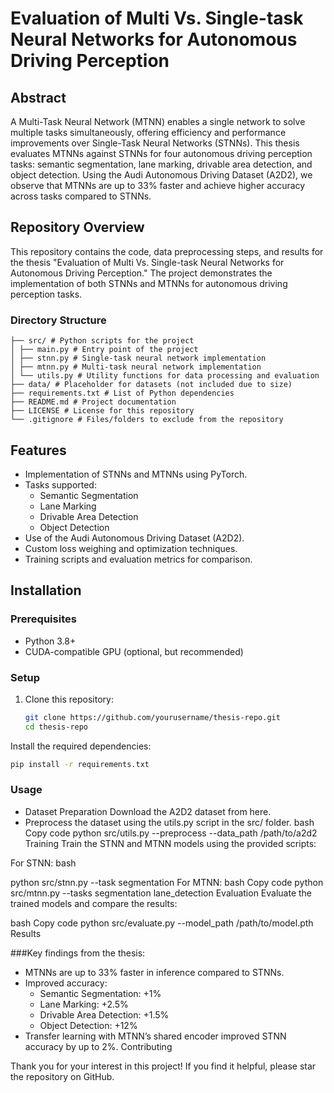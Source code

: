 # Evaluation of Multi Vs. Single-task Neural Networks for Autonomous Driving Perception

## Abstract

A Multi-Task Neural Network (MTNN) enables a single network to solve multiple tasks simultaneously, offering efficiency
and performance improvements over Single-Task Neural Networks (STNNs). This thesis evaluates MTNNs against STNNs for
four autonomous driving perception tasks: semantic segmentation, lane marking, drivable area detection, and object
detection. Using the Audi Autonomous Driving Dataset (A2D2), we observe that MTNNs are up to 33% faster and achieve
higher accuracy across tasks compared to STNNs.

## Repository Overview

This repository contains the code, data preprocessing steps, and results for the thesis "Evaluation of Multi Vs.
Single-task Neural Networks for Autonomous Driving Perception." The project demonstrates the implementation of both
STNNs and MTNNs for autonomous driving perception tasks.

### Directory Structure
```
├── src/ # Python scripts for the project 
│ ├── main.py # Entry point of the project
│ ├── stnn.py # Single-task neural network implementation
│ ├── mtnn.py # Multi-task neural network implementation 
│ └── utils.py # Utility functions for data processing and evaluation 
├── data/ # Placeholder for datasets (not included due to size) 
├── requirements.txt # List of Python dependencies 
├── README.md # Project documentation 
├── LICENSE # License for this repository 
└── .gitignore # Files/folders to exclude from the repository
```
## Features
 - Implementation of STNNs and MTNNs using PyTorch.
 - Tasks supported:
   - Semantic Segmentation
   - Lane Marking
   - Drivable Area Detection
   - Object Detection
 - Use of the Audi Autonomous Driving Dataset (A2D2).
 - Custom loss weighing and optimization techniques.
 - Training scripts and evaluation metrics for comparison.

## Installation

### Prerequisites
- Python 3.8+
- CUDA-compatible GPU (optional, but recommended)

### Setup
1. Clone this repository:
   ```bash
   git clone https://github.com/yourusername/thesis-repo.git
   cd thesis-repo

Install the required dependencies:
 ```bash
 pip install -r requirements.txt
 ``` 

 
### Usage
- Dataset Preparation Download the A2D2 dataset from here. 
- Preprocess the dataset using the utils.py script in the src/ folder.
bash
Copy code
python src/utils.py --preprocess --data_path /path/to/a2d2
Training
Train the STNN and MTNN models using the provided scripts:

For STNN:
bash

python src/stnn.py --task segmentation
For MTNN:
bash
Copy code
python src/mtnn.py --tasks segmentation lane_detection
Evaluation
Evaluate the trained models and compare the results:

bash
Copy code
python src/evaluate.py --model_path /path/to/model.pth
Results

###Key findings from the thesis:
- MTNNs are up to 33% faster in inference compared to STNNs. 
- Improved accuracy:
  - Semantic Segmentation: +1%
  - Lane Marking: +2.5% 
  - Drivable Area Detection: +1.5% 
  - Object Detection: +12%
- Transfer learning with MTNN’s shared encoder improved STNN accuracy by up to 2%.
Contributing

Thank you for your interest in this project! If you find it helpful, please star the repository on GitHub.
